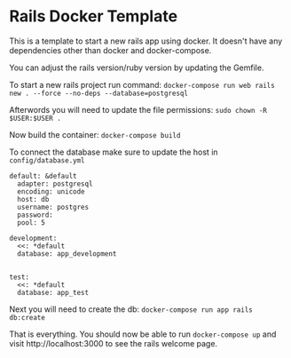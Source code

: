 # Rails Docker Template

This is a template to start a new rails app using docker. It doesn't have any dependencies other than docker and docker-compose.

You can adjust the rails version/ruby version by updating the Gemfile.

To start a new rails project run command:
`docker-compose run web rails new . --force --no-deps --database=postgresql`

Afterwords you will need to update the file permissions: `sudo chown -R $USER:$USER .`

Now build the container: `docker-compose build`

To connect the database make sure to update the host in `config/database.yml`

```
default: &default
  adapter: postgresql
  encoding: unicode
  host: db
  username: postgres
  password:
  pool: 5

development:
  <<: *default
  database: app_development


test:
  <<: *default
  database: app_test
```

Next you will need to create the db: `docker-compose run app rails db:create`

That is everything. You should now be able to run `docker-compose up` and visit http://localhost:3000 to see the rails welcome page.